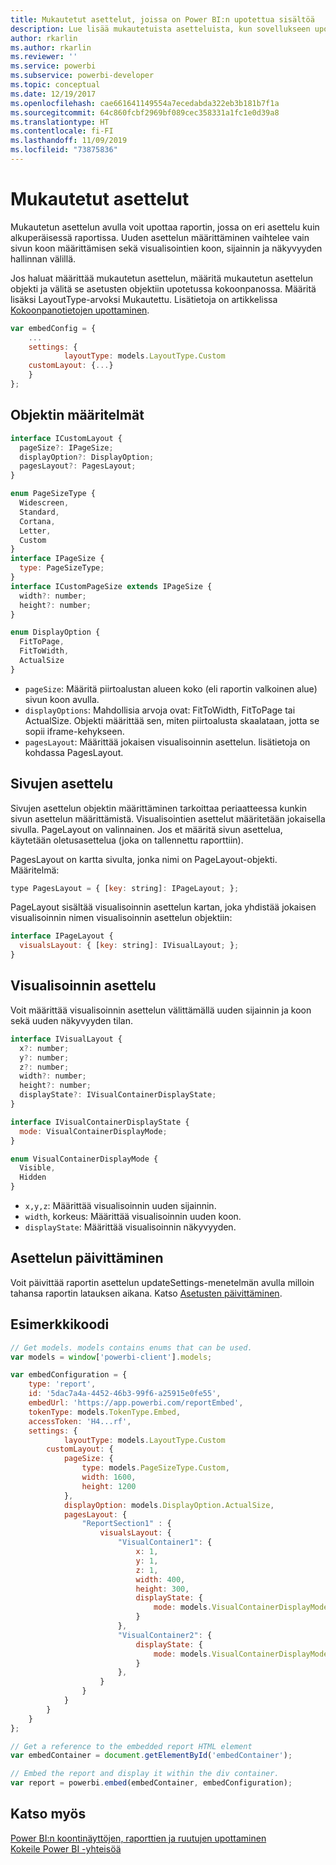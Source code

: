 ```yaml
---
title: Mukautetut asettelut, joissa on Power BI:n upotettua sisältöä
description: Lue lisää mukautetuista asetteluista, kun sovellukseen upotetaan Power BI -sisältöä.
author: rkarlin
ms.author: rkarlin
ms.reviewer: ''
ms.service: powerbi
ms.subservice: powerbi-developer
ms.topic: conceptual
ms.date: 12/19/2017
ms.openlocfilehash: cae661641149554a7ecedabda322eb3b181b7f1a
ms.sourcegitcommit: 64c860fcbf2969bf089cec358331a1fc1e0d39a8
ms.translationtype: HT
ms.contentlocale: fi-FI
ms.lasthandoff: 11/09/2019
ms.locfileid: "73875836"
---
```

# <a name="custom-layouts"></a>Mukautetut asettelut

Mukautetun asettelun avulla voit upottaa raportin, jossa on eri asettelu kuin alkuperäisessä raportissa. Uuden asettelun määrittäminen vaihtelee vain sivun koon määrittämisen sekä visualisointien koon, sijainnin ja näkyvyyden hallinnan välillä.

Jos haluat määrittää mukautetun asettelun, määritä mukautetun asettelun objekti ja välitä se asetusten objektiin upotetussa kokoonpanossa. Määritä lisäksi LayoutType-arvoksi Mukautettu. Lisätietoja on artikkelissa [Kokoonpanotietojen upottaminen](https://github.com/Microsoft/PowerBI-JavaScript/wiki/Embed-Configuration-Details).

```javascript
var embedConfig = {
    ...
    settings: {
            layoutType: models.LayoutType.Custom
    customLayout: {...}
    }
};
```

## <a name="object-definition"></a>Objektin määritelmät

```javascript
interface ICustomLayout {
  pageSize?: IPageSize;
  displayOption?: DisplayOption;
  pagesLayout?: PagesLayout;
}

enum PageSizeType {
  Widescreen,
  Standard,
  Cortana,
  Letter,
  Custom
}
interface IPageSize {
  type: PageSizeType;
}
interface ICustomPageSize extends IPageSize {
  width?: number;
  height?: number;
}

enum DisplayOption {
  FitToPage,
  FitToWidth,
  ActualSize
}
```

- `pageSize`: Määritä piirtoalustan alueen koko (eli raportin valkoinen alue) sivun koon avulla.
- `displayOptions`: Mahdollisia arvoja ovat: FitToWidth, FitToPage tai ActualSize. Objekti määrittää sen, miten piirtoalusta skaalataan, jotta se sopii iframe-kehykseen.
- `pagesLayout`: Määrittää jokaisen visualisoinnin asettelun. lisätietoja on kohdassa PagesLayout.

## <a name="pages-layout"></a>Sivujen asettelu

Sivujen asettelun objektin määrittäminen tarkoittaa periaatteessa kunkin sivun asettelun määrittämistä. Visualisointien asettelut määritetään jokaisella sivulla.
PageLayout on valinnainen. Jos et määritä sivun asettelua, käytetään oletusasettelua (joka on tallennettu raporttiin).

PagesLayout on kartta sivulta, jonka nimi on PageLayout-objekti. Määritelmä:

```javascript
type PagesLayout = { [key: string]: IPageLayout; };
```

PageLayout sisältää visualisoinnin asettelun kartan, joka yhdistää jokaisen visualisoinnin nimen visualisoinnin asettelun objektiin:

```javascript
interface IPageLayout {
  visualsLayout: { [key: string]: IVisualLayout; };
}
```

## <a name="visual-layout"></a>Visualisoinnin asettelu

Voit määrittää visualisoinnin asettelun välittämällä uuden sijainnin ja koon sekä uuden näkyvyyden tilan.

```javascript
interface IVisualLayout {
  x?: number;
  y?: number;
  z?: number;
  width?: number;
  height?: number;
  displayState?: IVisualContainerDisplayState;
}

interface IVisualContainerDisplayState {
  mode: VisualContainerDisplayMode;
}

enum VisualContainerDisplayMode {
  Visible,
  Hidden
}
```

- `x,y,z`: Määrittää visualisoinnin uuden sijainnin.
- `width`, korkeus: Määrittää visualisoinnin uuden koon.
- `displayState`: Määrittää visualisoinnin näkyvyyden.

## <a name="update-layout"></a>Asettelun päivittäminen

Voit päivittää raportin asettelun updateSettings-menetelmän avulla milloin tahansa raportin latauksen aikana. Katso [Asetusten päivittäminen](https://github.com/Microsoft/PowerBI-JavaScript/wiki/Update-Settings).

## <a name="code-example"></a>Esimerkkikoodi

```javascript
// Get models. models contains enums that can be used.
var models = window['powerbi-client'].models;

var embedConfiguration = {
    type: 'report',
    id: '5dac7a4a-4452-46b3-99f6-a25915e0fe55',
    embedUrl: 'https://app.powerbi.com/reportEmbed',
    tokenType: models.TokenType.Embed,
    accessToken: 'H4...rf',
    settings: {
            layoutType: models.LayoutType.Custom
        customLayout: {
            pageSize: {
                type: models.PageSizeType.Custom,
                width: 1600,
                height: 1200
            },
            displayOption: models.DisplayOption.ActualSize,
            pagesLayout: {
                "ReportSection1" : {
                    visualsLayout: {
                        "VisualContainer1": {
                            x: 1,
                            y: 1,
                            z: 1,
                            width: 400,
                            height: 300,
                            displayState: {
                                mode: models.VisualContainerDisplayMode.Visible
                            }
                        },
                        "VisualContainer2": {
                            displayState: {
                                mode: models.VisualContainerDisplayMode.Hidden
                            }
                        },
                    }
                }
            }
        }
    }
};

// Get a reference to the embedded report HTML element
var embedContainer = document.getElementById('embedContainer');

// Embed the report and display it within the div container.
var report = powerbi.embed(embedContainer, embedConfiguration);
```

## <a name="see-also"></a>Katso myös

[Power BI:n koontinäyttöjen, raporttien ja ruutujen upottaminen](embedding-content.md)   
[Kokeile Power BI -yhteisöä](https://community.powerbi.com/)